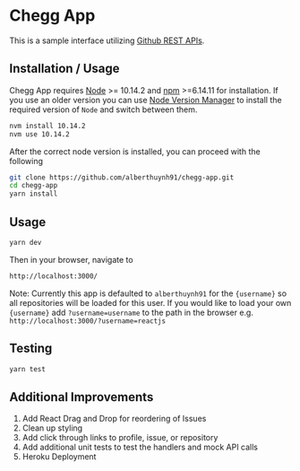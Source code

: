# Chegg App

This is a sample interface utilizing [Github REST APIs](https://docs.github.com/en/rest/reference/repos).

## Installation / Usage
Chegg App requires [Node](https://nodejs.org/en/) >= 10.14.2 and [npm](https://www.npmjs.com/) >=6.14.11 for installation. If you use an older version you can use [Node Version Manager](https://github.com/creationix/nvm) to install the required version of `Node` and switch between them.

```sh
nvm install 10.14.2
nvm use 10.14.2
```

After the correct node version is installed, you can proceed with the following

```sh
git clone https://github.com/alberthuynh91/chegg-app.git
cd chegg-app
yarn install
```

## Usage
```sh
yarn dev
```

Then in your browser, navigate to
```sh
http://localhost:3000/
```

Note: Currently this app is defaulted to `alberthuynh91` for the `{username}` so all repositories will be loaded for this user. If you would like to load your own `{username}` add `?username=username` to the path in the browser e.g. `http://localhost:3000/?username=reactjs`

## Testing
```sh
yarn test
```

## Additional Improvements
1) Add React Drag and Drop for reordering of Issues
2) Clean up styling
3) Add click through links to profile, issue, or repository
4) Add additional unit tests to test the handlers and mock API calls
5) Heroku Deployment